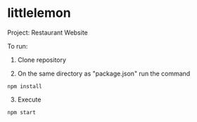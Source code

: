 # littlelemon
Project: Restaurant Website

To run:
1) Clone repository

2) On the same directory as "package.json" run the command
```
npm install
```

3) Execute 
```
npm start
```


